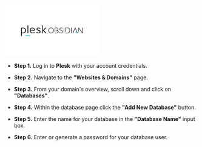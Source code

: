<img src="/kb-images/plesk/plesk-logo.png" alt="Plesk Logo" width="250">

* **Step 1.** Log in to **Plesk** with your account credentials.

* **Step 2.** Navigate to the **"Websites & Domains"** page.

* **Step 3.** From your domain's overview, scroll down and click on **"Databases"**.

* **Step 4.** Within the database page click the **"Add New Database"** button.

* **Step 5.** Enter the name for your database in the **"Database Name"** input box.

* **Step 6.** Enter or generate a password for your database user.
